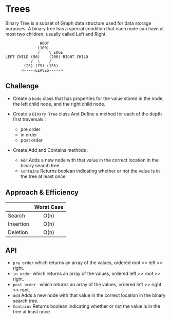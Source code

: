 # Trees
Binary Tree is a subset of Graph data structure used for data storage purposes. A binary tree has a special condition that each node can have at most two children, usually called Left and Right.

```text
               ROOT
              (100)
              /    \ EDGE
LEFT CHILD (50)    (200) RIGHT CHILD
           /  \    /
        (25) (75) (155)
       <-----LEAVES----->     
```

## Challenge

* Create a `Node` class that has properties for the value stored in the node, the left child node, and the right child node.

* Create a `Binary Tree` class And Define a method for each of the depth first traversals :

   - pre order
   - in order
   - post order 

* Create Add and Contains methods :

   - `Add` Adds a new node with that value in the correct location in the binary search tree.
   - `Contains` Returns boolean indicating whether or not the value is in the tree at least once

## Approach & Efficiency
|| Worst Case |
|:-|:-:|
| Search | O(n) |
| Insertion | O(n)|
| Deletion | O(n) |

## API

* `pre order` which returns an array of the values, ordered root >> left >> right.
* `in order` which returns an array of the values, ordered left >> root >> right.
* `post order ` which returns an array of the values, ordered left >> right >> root.
* `Add` Adds a new node with that value in the correct location in the binary search tree.
*  `Contains` Returns boolean indicating whether or not the value is in the tree at least once
